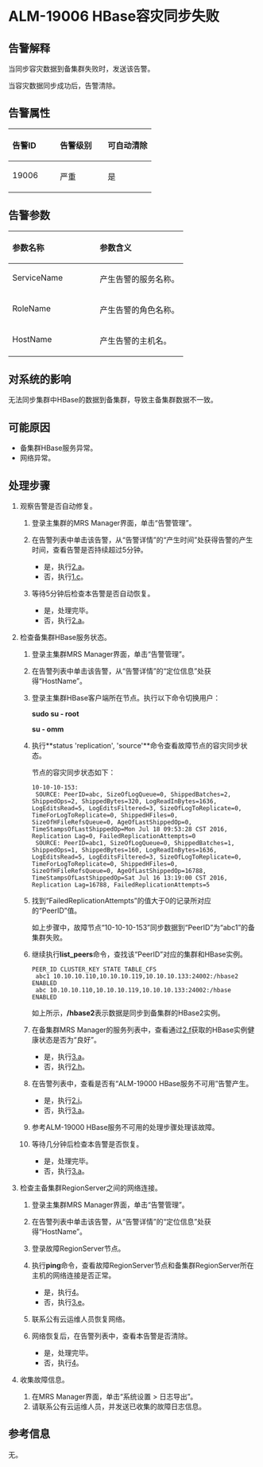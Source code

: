 # ALM-19006 HBase容灾同步失败<a name="ZH-CN_TOPIC_0093195067"></a>

## 告警解释<a name="zh-cn_topic_0035998741_section18389930"></a>

当同步容灾数据到备集群失败时，发送该告警。

当容灾数据同步成功后，告警清除。

## 告警属性<a name="zh-cn_topic_0035998741_section31291646"></a>

<a name="zh-cn_topic_0035998741_table57434139"></a>
<table><thead align="left"><tr id="zh-cn_topic_0035998741_row461342"><th class="cellrowborder" valign="top" width="33.33333333333333%" id="mcps1.1.4.1.1"><p id="zh-cn_topic_0035998741_p37368736"><a name="zh-cn_topic_0035998741_p37368736"></a><a name="zh-cn_topic_0035998741_p37368736"></a>告警ID</p>
</th>
<th class="cellrowborder" valign="top" width="33.33333333333333%" id="mcps1.1.4.1.2"><p id="zh-cn_topic_0035998741_p6968762"><a name="zh-cn_topic_0035998741_p6968762"></a><a name="zh-cn_topic_0035998741_p6968762"></a>告警级别</p>
</th>
<th class="cellrowborder" valign="top" width="33.33333333333333%" id="mcps1.1.4.1.3"><p id="zh-cn_topic_0035998741_p27598869"><a name="zh-cn_topic_0035998741_p27598869"></a><a name="zh-cn_topic_0035998741_p27598869"></a>可自动清除</p>
</th>
</tr>
</thead>
<tbody><tr id="zh-cn_topic_0035998741_row20915929"><td class="cellrowborder" valign="top" width="33.33333333333333%" headers="mcps1.1.4.1.1 "><p id="zh-cn_topic_0035998741_p16468652"><a name="zh-cn_topic_0035998741_p16468652"></a><a name="zh-cn_topic_0035998741_p16468652"></a>19006</p>
</td>
<td class="cellrowborder" valign="top" width="33.33333333333333%" headers="mcps1.1.4.1.2 "><p id="zh-cn_topic_0035998741_p58892473"><a name="zh-cn_topic_0035998741_p58892473"></a><a name="zh-cn_topic_0035998741_p58892473"></a>严重</p>
</td>
<td class="cellrowborder" valign="top" width="33.33333333333333%" headers="mcps1.1.4.1.3 "><p id="zh-cn_topic_0035998741_p5560998"><a name="zh-cn_topic_0035998741_p5560998"></a><a name="zh-cn_topic_0035998741_p5560998"></a>是</p>
</td>
</tr>
</tbody>
</table>

## 告警参数<a name="zh-cn_topic_0035998741_section13189358"></a>

<a name="zh-cn_topic_0035998741_table47787675"></a>
<table><thead align="left"><tr id="zh-cn_topic_0035998741_row20947391"><th class="cellrowborder" valign="top" width="50%" id="mcps1.1.3.1.1"><p id="zh-cn_topic_0035998741_p19017142"><a name="zh-cn_topic_0035998741_p19017142"></a><a name="zh-cn_topic_0035998741_p19017142"></a>参数名称</p>
</th>
<th class="cellrowborder" valign="top" width="50%" id="mcps1.1.3.1.2"><p id="zh-cn_topic_0035998741_p63993496"><a name="zh-cn_topic_0035998741_p63993496"></a><a name="zh-cn_topic_0035998741_p63993496"></a>参数含义</p>
</th>
</tr>
</thead>
<tbody><tr id="zh-cn_topic_0035998741_row16090703"><td class="cellrowborder" valign="top" width="50%" headers="mcps1.1.3.1.1 "><p id="zh-cn_topic_0035998741_p28278595"><a name="zh-cn_topic_0035998741_p28278595"></a><a name="zh-cn_topic_0035998741_p28278595"></a>ServiceName</p>
</td>
<td class="cellrowborder" valign="top" width="50%" headers="mcps1.1.3.1.2 "><p id="zh-cn_topic_0035998741_p8864859"><a name="zh-cn_topic_0035998741_p8864859"></a><a name="zh-cn_topic_0035998741_p8864859"></a>产生告警的服务名称。</p>
</td>
</tr>
<tr id="zh-cn_topic_0035998741_row12674872"><td class="cellrowborder" valign="top" width="50%" headers="mcps1.1.3.1.1 "><p id="zh-cn_topic_0035998741_p20031746"><a name="zh-cn_topic_0035998741_p20031746"></a><a name="zh-cn_topic_0035998741_p20031746"></a>RoleName</p>
</td>
<td class="cellrowborder" valign="top" width="50%" headers="mcps1.1.3.1.2 "><p id="zh-cn_topic_0035998741_p11958757"><a name="zh-cn_topic_0035998741_p11958757"></a><a name="zh-cn_topic_0035998741_p11958757"></a>产生告警的角色名称。</p>
</td>
</tr>
<tr id="zh-cn_topic_0035998741_row40519951"><td class="cellrowborder" valign="top" width="50%" headers="mcps1.1.3.1.1 "><p id="zh-cn_topic_0035998741_p60890569"><a name="zh-cn_topic_0035998741_p60890569"></a><a name="zh-cn_topic_0035998741_p60890569"></a>HostName</p>
</td>
<td class="cellrowborder" valign="top" width="50%" headers="mcps1.1.3.1.2 "><p id="zh-cn_topic_0035998741_p33189039"><a name="zh-cn_topic_0035998741_p33189039"></a><a name="zh-cn_topic_0035998741_p33189039"></a>产生告警的主机名。</p>
</td>
</tr>
</tbody>
</table>

## 对系统的影响<a name="zh-cn_topic_0035998741_section51595365"></a>

无法同步集群中HBase的数据到备集群，导致主备集群数据不一致。

## 可能原因<a name="zh-cn_topic_0035998741_section61705107"></a>

-   备集群HBase服务异常。
-   网络异常。

## 处理步骤<a name="zh-cn_topic_0035998741_section18475057"></a>

1.  观察告警是否自动修复。
    1.  登录主集群的MRS Manager界面，单击“告警管理”。
    2.  在告警列表中单击该告警，从“告警详情”的“产生时间”处获得告警的产生时间，查看告警是否持续超过5分钟。
        -   是，执行[2.a](#zh-cn_topic_0035998741_status)。
        -   否，执行[1.c](#zh-cn_topic_0035998741_step3)。

    3.  <a name="zh-cn_topic_0035998741_step3"></a>等待5分钟后检查本告警是否自动恢复。
        -   是，处理完毕。
        -   否，执行[2.a](#zh-cn_topic_0035998741_status)。


2.  检查备集群HBase服务状态。
    1.  <a name="zh-cn_topic_0035998741_status"></a>登录主集群MRS Manager界面，单击“告警管理”。
    2.  在告警列表中单击该告警，从“告警详情”的“定位信息”处获得“HostName”。
    3.  登录主集群HBase客户端所在节点。执行以下命令切换用户：

        **sudo su - root**

        **su - omm**

    4.  执行**status 'replication', 'source'**命令查看故障节点的容灾同步状态。

        节点的容灾同步状态如下：

        ```
        10-10-10-153: 
         SOURCE: PeerID=abc, SizeOfLogQueue=0, ShippedBatches=2, ShippedOps=2, ShippedBytes=320, LogReadInBytes=1636, LogEditsRead=5, LogEditsFiltered=3, SizeOfLogToReplicate=0, TimeForLogToReplicate=0, ShippedHFiles=0, SizeOfHFileRefsQueue=0, AgeOfLastShippedOp=0, TimeStampsOfLastShippedOp=Mon Jul 18 09:53:28 CST 2016, Replication Lag=0, FailedReplicationAttempts=0 
         SOURCE: PeerID=abc1, SizeOfLogQueue=0, ShippedBatches=1, ShippedOps=1, ShippedBytes=160, LogReadInBytes=1636, LogEditsRead=5, LogEditsFiltered=3, SizeOfLogToReplicate=0, TimeForLogToReplicate=0, ShippedHFiles=0, SizeOfHFileRefsQueue=0, AgeOfLastShippedOp=16788, TimeStampsOfLastShippedOp=Sat Jul 16 13:19:00 CST 2016, Replication Lag=16788, FailedReplicationAttempts=5
        ```

    5.  找到“FailedReplicationAttempts”的值大于0的记录所对应的“PeerID”值。

        如上步骤中，故障节点“10-10-10-153”同步数据到“PeerID”为“abc1”的备集群失败。

    6.  <a name="zh-cn_topic_0035998741_peerid"></a>继续执行**list\_peers**命令，查找该“PeerID”对应的集群和HBase实例。

        ```
        PEER_ID CLUSTER_KEY STATE TABLE_CFS 
         abc1 10.10.10.110,10.10.10.119,10.10.10.133:24002:/hbase2 ENABLED  
         abc 10.10.10.110,10.10.10.119,10.10.10.133:24002:/hbase ENABLED 
        ```

        如上所示，**/hbase2**表示数据是同步到备集群的HBase2实例。

    7.  在备集群MRS Manager的服务列表中，查看通过[2.f](#zh-cn_topic_0035998741_peerid)获取的HBase实例健康状态是否为“良好”。
        -   是，执行[3.a](#zh-cn_topic_0035998741_aalm-19006_mmccppss_net)。
        -   否，执行[2.h](#zh-cn_topic_0035998741_alm-19000)。

    8.  <a name="zh-cn_topic_0035998741_alm-19000"></a>在告警列表中，查看是否有“ALM-19000 HBase服务不可用”告警产生。
        -   是，执行[2.i](#zh-cn_topic_0035998741_aalm-19006_mmccppss_process)。
        -   否，执行[3.a](#zh-cn_topic_0035998741_aalm-19006_mmccppss_net)。

    9.  <a name="zh-cn_topic_0035998741_aalm-19006_mmccppss_process"></a>参考ALM-19000 HBase服务不可用的处理步骤处理该故障。
    10. 等待几分钟后检查本告警是否恢复。
        -   是，处理完毕。
        -   否，执行[3.a](#zh-cn_topic_0035998741_aalm-19006_mmccppss_net)。


3.  检查主备集群RegionServer之间的网络连接。
    1.  <a name="zh-cn_topic_0035998741_aalm-19006_mmccppss_net"></a>登录主集群MRS Manager界面，单击“告警管理”。
    2.  在告警列表中单击该告警，从“告警详情”的“定位信息”处获得“HostName”。
    3.  登录故障RegionServer节点。
    4.  执行**ping**命令，查看故障RegionServer节点和备集群RegionServer所在主机的网络连接是否正常。
        -   是，执行[4](#zh-cn_topic_0035998741_li979634915155)。
        -   否，执行[3.e](#zh-cn_topic_0035998741_s1)。

    5.  <a name="zh-cn_topic_0035998741_s1"></a>联系公有云运维人员恢复网络。
    6.  网络恢复后，在告警列表中，查看本告警是否清除。
        -   是，处理完毕。
        -   否，执行[4](#zh-cn_topic_0035998741_li979634915155)。


4.  <a name="zh-cn_topic_0035998741_li979634915155"></a>收集故障信息。
    1.  在MRS Manager界面，单击“系统设置 \> 日志导出”。
    2.  请联系公有云运维人员，并发送已收集的故障日志信息。


## 参考信息<a name="zh-cn_topic_0035998741_section32057793"></a>

无。

